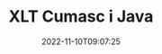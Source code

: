 ---
############################# Static ############################
layout: "auto-gen-merge"
date: 2022-11-10T09:07:25
draft: false
otherformats: ott pdf pps ppsx ppt pptx rtf tex vdx vsdm vsdx vssm vssx vstm vstx vsx

############################# Head ############################
head_title: "Cumaisc XLT Comhaid trí Java & J2SE Documents Merger API"
head_description: "Cumaisc comhaid XLT iolracha i Java ag baint úsáide as API cumasc doiciméad leis na sonraí, an stíl agus an fhormáidiú go léir mar bhundoiciméid."

############################# Header ############################
title: "XLT Cumasc i Java"
description: "Cumaisc XLT le cúpla líne de chód Java."
bg_image: "https://cms.admin.containerize.com/templates/aspose/App_Themes/V3/images/bg/header1.png"
bg_overlay: false
button:
    enable: true
    icon: "fas fa-arrow-down"
    label: "Íoslódáil Triail Saor in Aisce"
    link: "https://downloads.groupdocs.com/merger/java"

############################# SubMenu ############################
submenu:
    enable: true

    left:
        img_alt: "GroupDocs.Merger for Java"
        image: "https://cms.admin.containerize.com/templates/groupdocs/images/product-logos/90x90-noborder/groupdocs-merger-java.png"
        product: "GroupDocs.Merger"
        platform: "Java"

    middle:
        button:

            # button loop
            - link: "https://apireference.groupdocs.com/merger/java"
              text: "Tagairt API"

            # button loop
            - link: "https://github.com/groupdocs-merger"
              text: "Samplaí de Chóid"

            # button loop
            - link: "https://products.groupdocs.app/merger/family"
              text: "Taispeántas beo"

            # button loop
            - link: "https://purchase.groupdocs.com/pricing/merger/java"
              text: "Praghsáil"

    right:
        link_download: "https://downloads.groupdocs.com/merger"
        link_learn: "https://docs.groupdocs.com/merger/java"
        link_buy: "https://purchase.groupdocs.com"

############################# About ############################
about:
    enable: true
    title: "Maidir le GroupDocs.Merger for Java API"
    content: |
        Soláthraíonn [GroupDocs.Merger for Java](/ga/merger/java/) réiteach áisiúil chun go leor PDF, Microsoft Office (Word, Excel, PowerPoint, OneNote), OpenDocument, HTML, íomhánna agus go leor doiciméad eile isteach i gcomhad amháin laistigh d'fheidhmchláir Java. Sábhálfaidh GroupDocs.Merger go leor iarrachta duit, mar tá cead agat doiciméid XLT a chumasc - ní gá aon bhogearraí tríú páirtí, feidhmchláir deisce nó forlíontáin a shuiteáil. Anois ní gá do chuid ama a chur amú agus comhaid a chumasc de láimh! Is é misean GroupDocs an cháilíocht is fearr a sholáthar agus sreafaí oibre próiseála doiciméad a shimpliú.
        
        Is rogha cheart é GroupDocs.Merger API do réitigh chorparáideacha a dteastaíonn gnéithe cumasc comhad uathu. Tugtar tacaíocht mhaith do na APIanna seo ar gach mórchóras agus ardán oibriúcháin lena n-áirítear J2SE 7.0 (1.7), J2SE 8.0 (1.8), Java 10.

############################# Steps ############################
steps:
    enable: true
    title_left: "Cumaisc XLT Comhad iolracha i Java"
    content_left: |
        Déanann [GroupDocs.Merger for Java](/ga/merger/java/) é éasca d’fhorbróirí Java chun comhaid XLT iolracha a chumasc trí roinnt céimeanna éasca a chur i bhfeidhm.
        
        * Cruthaigh sampla de **Merger** agus pas a fháil ar chonair an bhundoiciméid mar pharaiméadar cruthaitheoir.
        * Glaoigh ar **Join** den rang **Merger** agus pasáil conair an dara doiciméad foinse.
        * Glaoigh ar **Save** de rang **Merger** chun an doiciméad cumaiscthe a shábháil.

    title_right: "Riachtanais Chórais"
    content_right: |
        GroupDocs.Merger for Java Tacaítear le API ar gach mór-ardán agus córas oibriúcháin. Sula ndéanann tú an cód thíos, déan cinnte go bhfuil na réamhriachtanais seo a leanas suiteáilte ar do chóras.

        * Córais Oibriúcháin: Microsoft Windows, Linux, MacOS
        * Timpeallachtaí Forbartha: NetBeans, IntelliJ IDEA, Eclipse
        * Creataí: J2SE 7.0 (1.7), J2SE 8.0 (1.8), Java 10
        * Íoslódáil an leagan is déanaí de GroupDocs.Merger for Java ó [Maven](https://repository.groupdocs.com/webapp/#/artifacts/browse/tree/General/repo/com/groupdocs/groupdocs-merger)
         
    code: |
     {{% merger/additional-styles %}}
     {{< merger/code-merger title="Conas XLT comhad a chumasc le cód samplach Java">}}

        ```java    
        // Cumaisc XLT comhad le GroupDocs.Merger le haghaidh Java API
        // Cuir Cumasc leis an doiciméad ionchuir XLT
        Merger merger = new Merger("input_1.xlt");

        // Glaoigh ar mhodh comhcheangail shampla ranga Cumaisc agus pas a fháil ar chonair an dara doiciméad foinse
        merger.join("input_2.xlt");
    
        // Glaoigh ar an modh sábháil ar shampla rang Cumaisc chun doiciméad cumaisc a shábháil
        merger.save("merged-file.xlt"); 
        ```
     {{< /merger/code-merger >}}

############################# Demos ############################
demos:
    enable: true
    title: "Taispeántais Beo - Aip Ar Líne chun Doiciméid a Chumasc"
    content: |
       Cumaisc níos mó ná comhad XLT amháin faoi láthair trí chuairt a thabhairt ar [GroupDocs.Merger Live Demos](https://products.groupdocs.app/merger/xlt) láithreán gréasáin.
       Tá na buntáistí seo a leanas ag an taispeántas beo.
        
############################# About Formats ############################
about_formats:
    enable: true

############################# More Formats ############################
more_formats:
    enable: true
    title: "Formáidí Doiciméad Eile a Chumasc"
    content: |
        API cumasc doiciméad Java le haghaidh formáidí comhaid agus íomhánna. Cumaisc le chéile cuid de na formáidí doiciméad coitianta mar a luaitear thíos.

############################# Back to top ###############################
back_to_top:
    enable: true
---